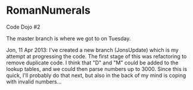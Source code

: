 RomanNumerals
=============

Code Dojo #2

The master branch is where we got to on Tuesday.

Jon, 11 Apr 2013:
I've created a new branch (JonsUpdate) which is my attempt at progressing the code.
The first stage of this was refactoring to remove duplicate code.
I think that "D" and "M" could be added to the lookup tables, and we could then parse numbers up to 3000.
Since this is quick, I'll probably do that next, but also in the back of my mind is coping with invalid numbers...